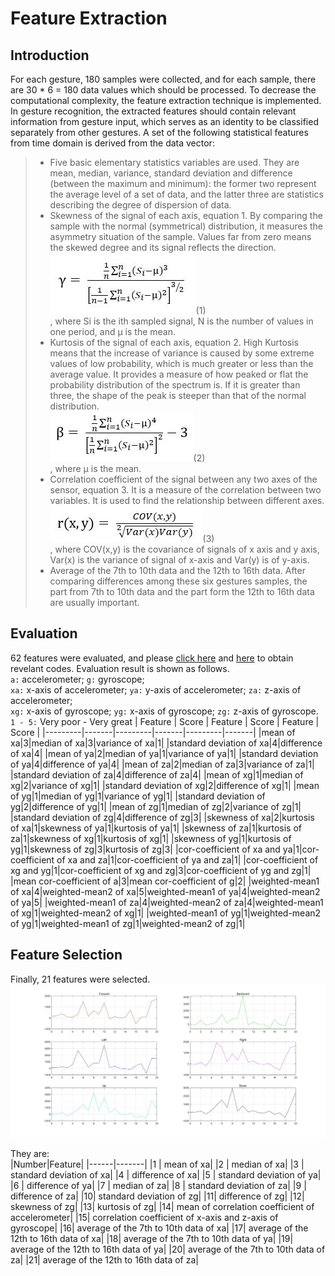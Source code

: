 Feature Extraction
==
Introduction
--
For each gesture, 180 samples were collected, and for each sample, there are 30 * 6 = 180 data values which should be processed. 
To decrease the computational complexity, the feature extraction technique is implemented. <br>
In gesture recognition, the extracted features should contain relevant information from gesture input, 
which serves as an identity to be classified separately from other gestures.
A set of the following statistical features from time domain is derived from the data vector:<br>

>* Five basic elementary statistics variables are used. 
They are mean, median, variance, standard deviation and difference (between the maximum and minimum):
the former two represent the average level of a set of data, 
and the latter three are statistics describing the degree of dispersion of data.<br>
>* Skewness of the signal of each axis, equation 1. By comparing the sample with the normal (symmetrical) distribution,
 it measures the asymmetry situation of the sample. Values far from zero means the skewed degree and its signal reflects the direction.<br>
> ![](https://github.com/Real-time-embedded10/Magic-Music-Player/blob/master/Software/Hand%20Gesture%20Recognition/Software%20Used%20in%20Database%20Establishment/3.%20Feature%20Extraction/Features%20Equation/skewness.jpg)(1)<br>
, where Si is the ith sampled signal, N is the number of values in one period, and μ is the mean.<br>
>* Kurtosis of the signal of each axis, equation 2. 
 High Kurtosis means that the increase of variance is caused by some extreme values of low probability, 
 which is much greater or less than the average value. 
 It provides a measure of how peaked or flat the probability distribution of the spectrum is. 
 If it is greater than three, the shape of the peak is steeper than that of the normal distribution. <br>
>![](https://github.com/Real-time-embedded10/Magic-Music-Player/blob/master/Software/Hand%20Gesture%20Recognition/Software%20Used%20in%20Database%20Establishment/3.%20Feature%20Extraction/Features%20Equation/kurtosis.jpg)(2)<br>
, where μ is the mean.<br>
>* Correlation coefficient of the signal between any two axes of the sensor, equation 3. 
 It is a measure of the correlation between two variables. It is used to find the relationship between different axes.<br>
>![](https://github.com/Real-time-embedded10/Magic-Music-Player/blob/master/Software/Hand%20Gesture%20Recognition/Software%20Used%20in%20Database%20Establishment/3.%20Feature%20Extraction/Features%20Equation/correlation%20coefficient.jpg)(3)<br>
, where COV(x,y) is the covariance of signals of x axis and y axis, Var(x) is the variance of signal of x-axis and Var(y) is of y-axis.<br>
 >* Average of the 7th to 10th data and the 12th to 16th data. 
 After comparing differences among these six gestures samples, 
 the part from 7th to 10th data and the part form the 12th to 16th data are usually important.<br>
 
 Evaluation
 --
62 features were evaluated, and please [click here](https://github.com/Real-time-embedded10/Magic-Music-Player/blob/master/Software/Hand%20Gesture%20Recognition/Software%20Used%20in%20Database%20Establishment/3.%20Feature%20Extraction/Features_Analysis.py) and [here](https://github.com/Real-time-embedded10/Magic-Music-Player/blob/master/Software/Hand%20Gesture%20Recognition/Software%20Used%20in%20Database%20Establishment/3.%20Feature%20Extraction/analyse_feature.m) to obtain revelant codes. Evaluation result is shown as follows. <br>
`a:` accelerometer; `g:` gyroscope; <br>
`xa:` x-axis of accelerometer; `ya:` y-axis of accelerometer; `za:` z-axis of accelerometer; <br>
`xg:` x-axis of gyroscope; `yg:` x-axis of gyroscope; `zg:` z-axis of gyroscope. <br>
`1 - 5:` Very poor - Very great
| Feature | Score | Feature | Score | Feature | Score |
|---------|-------|---------|-------|---------|-------|
|mean of xa|3|median of xa|3|variance of xa|1|
|standard deviation of xa|4|difference of xa|4|
|mean of ya|2|median of ya|1|variance of ya|1|
|standard deviation of ya|4|difference of ya|4|
|mean of za|2|median of za|3|variance of za|1|
|standard deviation of za|4|difference of za|4|
|mean of xg|1|median of xg|2|variance of xg|1|
|standard deviation of xg|2|difference of xg|1|
|mean of yg|1|median of yg|1|variance of yg|1|
|standard deviation of yg|2|difference of yg|1|
|mean of zg|1|median of zg|2|variance of zg|1|
|standard deviation of zg|4|difference of zg|3|
|skewness of xa|2|kurtosis of xa|1|skewness of ya|1|kurtosis of ya|1|
|skewness of za|1|kurtosis of za|1|skewness of xg|1|kurtosis of xg|1|
|skewness of yg|1|kurtosis of yg|1|skewness of zg|3|kurtosis of zg|3|
|cor-coefficient of xa and ya|1|cor-coefficient of xa and za|1|cor-coefficient of ya and za|1|
|cor-coefficient of xg and yg|1|cor-coefficient of xg and zg|3|cor-coefficient of yg and zg|1|
|mean cor-coefficient of a|3|mean cor-coefficient of g|2|
|weighted-mean1 of xa|4|weighted-mean2 of xa|5|weighted-mean1 of ya|4|weighted-mean2 of ya|5|
|weighted-mean1 of za|4|weighted-mean2 of za|4|weighted-mean1 of xg|1|weighted-mean2 of xg|1|
|weighted-mean1 of yg|1|weighted-mean2 of yg|1|weighted-mean1 of zg|1|weighted-mean2 of zg|1|

Feature Selection
--
Finally, 21 features were selected. <br>
![](https://github.com/Real-time-embedded10/Magic-Music-Player/blob/master/Software/Hand%20Gesture%20Recognition/Software%20Used%20in%20Database%20Establishment/3.%20Feature%20Extraction/Extracted_Features.jpg)<br>

They are:<br>
|Number|Feature|
|------|-------|
|1 |   mean of xa|
|2 |   median of xa|
|3 |   standard deviation of xa|
|4 |   difference of xa|
|5 |   standard deviation of ya|
|6 |   difference of ya|
|7 |   median of za|
|8 |   standard deviation of za|
|9 |   difference of za|
|10|   standard deviation of zg|
|11|   difference of zg|
|12|   skewness of zg|
|13|   kurtosis of zg|
|14|   mean of correlation coefficient of accelerometer|
|15|   correlation coefficient of x-axis and z-axis of gyroscope|
|16|   average of the 7th to 10th data of xa|
|17|   average of the 12th to 16th data of xa|
|18|   average of the 7th to 10th data of ya|
|19|   average of the 12th to 16th data of ya|
|20|   average of the 7th to 10th data of za|
|21|   average of the 12th to 16th data of za|
